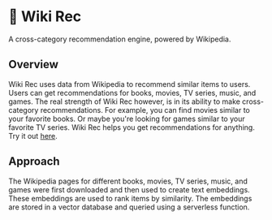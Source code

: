 # 🍿 Wiki Rec
A cross-category recommendation engine, powered by Wikipedia. 

## Overview
Wiki Rec uses data from Wikipedia to recommend similar items to users. Users can get recommendations for books, movies, TV series, music, and games. The real strength of Wiki Rec however, is in its ability to make cross-category recommendations. For example, you can find movies similar to your favorite books. Or maybe you're looking for games similar to your favorite TV series. Wiki Rec helps you get recommendations for anything. Try it out [here](https://wikirec.ifeanyiobinelo.com/).

## Approach
The Wikipedia pages for different books, movies, TV series, music, and games were first downloaded and then used to create text embeddings. These embeddings are used to rank items by similarity. The embeddings are stored in a vector database and queried using a serverless function.  

